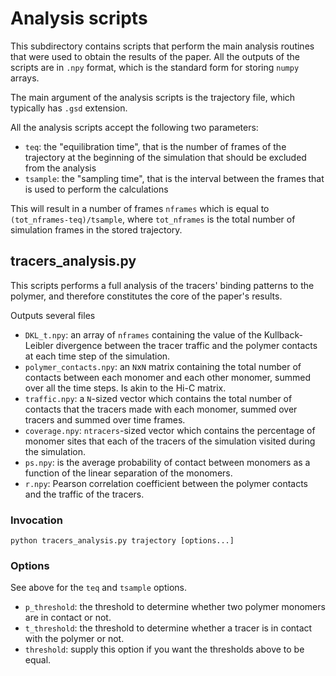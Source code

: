 # Analysis scripts

This subdirectory contains scripts that perform the main analysis routines that
were used to obtain the results of the paper. All the outputs of the scripts are
in `.npy` format, which is the standard form for storing `numpy` arrays.

The main argument of the analysis scripts is the trajectory file, which
typically has `.gsd` extension.

All the analysis scripts accept the following two parameters:
- `teq`: the "equilibration time", that is the number of frames of the
  trajectory at the beginning of the simulation that should be excluded from the
  analysis
- `tsample`: the "sampling time", that is the interval between the frames that
  is used to perform the calculations

This will result in a number of frames `nframes` which is equal to
`(tot_nframes-teq)/tsample`, where `tot_nframes` is the total number of
simulation frames in the stored trajectory.

## tracers_analysis.py
This scripts performs a full analysis of the tracers' binding patterns to the
polymer, and therefore constitutes the core of the paper's results.

Outputs several files

- `DKL_t.npy`: an array of `nframes` containing the value of the
  Kullback-Leibler divergence between the tracer traffic and the polymer
  contacts at each time step of the simulation.
- `polymer_contacts.npy`: an `N`x`N` matrix containing the total number of
  contacts between each monomer and each other monomer, summed over all the time
  steps. Is akin to the Hi-C matrix.
- `traffic.npy`: a `N`-sized vector which contains the total number of contacts
  that the tracers made with each monomer, summed over tracers and summed over
  time frames.
- `coverage.npy`: `ntracers`-sized vector which contains the percentage of
  monomer sites that each of the tracers of the simulation visited during the
  simulation.
- `ps.npy`: is the average probability of contact between monomers as a function
  of the linear separation of the monomers.
- `r.npy`: Pearson correlation coefficient between the polymer contacts and the
  traffic of the tracers.

### Invocation

```
python tracers_analysis.py trajectory [options...]
```

### Options

See above for the `teq` and `tsample` options.

- `p_threshold`: the threshold to determine whether two polymer monomers are in
  contact or not.
- `t_threshold`: the threshold to determine whether a tracer is in contact with
  the polymer or not.
- `threshold`: supply this option if you want the thresholds above to be equal.
